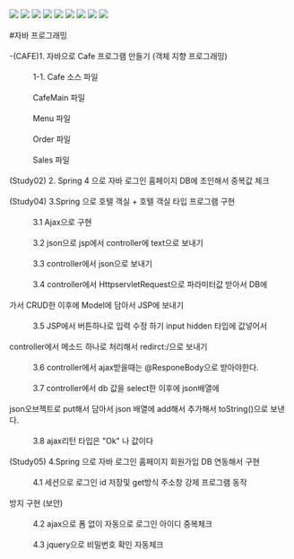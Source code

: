 <img src="https://capsule-render.vercel.app/api?type=wave&color=auto&height=300&section=header&text=휴먼교육센터%20자바파일&fontSize=60" />
<img src="https://img.shields.io/badge/Java-F7DF1E?style=flat-square&logo=JavaScript&logoColor=white"/>
<img src="https://img.shields.io/badge/Eclipse-2C2255?style=flat-square&logo=Eclipse&logoColor=white"/>
<img src="https://img.shields.io/badge/Oracle-F80000?style=flat-square&logo=Oracle&logoColor=white"/>
<img src="https://img.shields.io/badge/Spring-6DB33F?style=flat-square&logo=Spring&logoColor=white"/>
<img src="https://img.shields.io/badge/VisualStudioCode-007ACC?style=flat-square&logo=VisualStudioCode&logoColor=white"/>
<img src="https://img.shields.io/badge/GitHub-181717?style=flat-square&logo=GitHub&logoColor=white"/>
<a href="https://hits.seeyoufarm.com"><img src="https://hits.seeyoufarm.com/api/count/incr/badge.svg?url=https%3A%2F%2Fgithub.com%2Fhyungrack-Choi&count_bg=%2379C83D&title_bg=%23555555&icon=fluentd.svg&icon_color=%23E7E7E7&title=%EB%B0%A9%EB%AC%B8%EC%9E%90%EC%88%98&edge_flat=false"/></a>
<img src="https://github-readme-stats.vercel.app/api/top-langs/?username=hyungrack-Choi&layout=compact"><br><br>

<div align=left>#자바 프로그래밍</div><br>

<div align=left>-(CAFE)1. 자바으로 Cafe 프로그램 만들기 (객체 지향 프로그래밍)</div><br>
<div align=left>&emsp;&emsp;&emsp;1-1. Cafe 소스 파일</div><br>
<div align=left>&emsp;&emsp;&emsp;CafeMain 파일</div><br>
<div align=left>&emsp;&emsp;&emsp;Menu 파일</div><br>
<div align=left>&emsp;&emsp;&emsp;Order 파일</div><br>
<div align=left>&emsp;&emsp;&emsp;Sales 파일</div><br>
<div align=left>(Study02) 2. Spring 4 으로 자바 로그인 홈페이지 DB에 조인해서 중복값 체크</div><br>
<div align=left>(Study04) 3.Spring 으로 호텔 객실 + 호텔 객실 타입 프로그램 구현</div><br>
<div align=left>&emsp;&emsp;&emsp;3.1 Ajax으로 구현</div><br>
<div align=left>&emsp;&emsp;&emsp;3.2 json으로 jsp에서 controller에 text으로 보내기</div><br>
<div align=left>&emsp;&emsp;&emsp;3.3 controller에서 json으로 보내기</div><br>
<div align=left>&emsp;&emsp;&emsp;3.4 controller에서 HttpservletRequest으로
파라미터값 받아서 DB에</div><br>
<div align=left>가서 CRUD한 이후에 Model에 담아서 JSP에 보내기</div><br>
<div align=left>&emsp;&emsp;&emsp;3.5 JSP에서 버튼하나로 입력 수정 하기 input hidden 타입에 값넣어서</div><br>
<div align=left>controller에서 메소드 하나로 처리해서 redirct:/으로 보내기</div><br>
<div align=left>&emsp;&emsp;&emsp;3.6 controller에서 ajax받을때는 @ResponeBody으로 받아야한다.</div><br>
<div align=left>&emsp;&emsp;&emsp;3.7 controller에서 db 값을 select한 이후에 json배열에</div><br> 
<div align=left>json오브젝트로 put해서 담아서 json 배열에 add해서 추가해서 toString()으로 보낸다.</div><br>
<div align=left>&emsp;&emsp;&emsp;3.8 ajax리턴 타입은 "Ok" 나 값이다</div><br>
<div align=left>(Study05) 4.Spring 으로 자바 로그인 홈페이지 회원가입 DB 연동해서 구현</div><br>
<div align=left>&emsp;&emsp;&emsp;4.1 세션으로 로그인 id 저장및  get방식 주소창 강제 프로그램 동작</div><br> 
<div align=left>방지 구현 (보안)</div><br>
<div align=left>&emsp;&emsp;&emsp;4.2 ajax으로 폼 없이 자동으로 로그인 아이디 중복체크</div><br>
<div align=left>&emsp;&emsp;&emsp;4.3 jquery으로 비밀번호 확인 자동체크</div><br>
